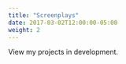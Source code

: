 ```yaml
---
title: "Screenplays"
date: 2017-03-02T12:00:00-05:00
weight: 2
---
```

View my projects in development. 
